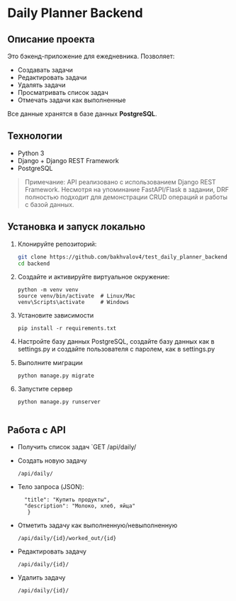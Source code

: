 # Daily Planner Backend

## **Описание проекта**
Это бэкенд-приложение для ежедневника. Позволяет:

- Создавать задачи
- Редактировать задачи
- Удалять задачи
- Просматривать список задач
- Отмечать задачи как выполненные

Все данные хранятся в базе данных **PostgreSQL**.

## **Технологии**
- Python 3  
- Django + Django REST Framework  
- PostgreSQL  

> Примечание: API реализовано с использованием Django REST Framework. Несмотря на упоминание FastAPI/Flask в задании, DRF полностью подходит для демонстрации CRUD операций и работы с базой данных.

## **Установка и запуск локально**
1. Клонируйте репозиторий:
   ```bash
   git clone https://github.com/bakhvalov4/test_daily_planner_backend
   cd backend

2. Создайте и активируйте виртуальное окружение:
   ```
   python -m venv venv
   source venv/bin/activate  # Linux/Mac
   venv\Scripts\activate     # Windows

3. Установите зависимости
   ```
   pip install -r requirements.txt

4. Настройте базу данных PostgreSQL, создайте базу данных как в settings.py и создайте пользователя с паролем, как в settings.py

5. Выполните миграции
   ```
   python manage.py migrate

6. Запустите сервер 
   ```
   python manage.py runserver


## **Работа с API**

- Получить список задач
   `GET
   /api/daily/

- Создать новую задачу
   ```POST
   /api/daily/
- Тело запроса (JSON):
   ```{
     "title": "Купить продукты",
     "description": "Молоко, хлеб, яйца"
      }

- Отметить задачу как выполненную/невыполненную
   ```POST
   /api/daily/{id}/worked_out/{id}

- Редактировать задачу
   ```PUT
   /api/daily/{id}/
    ```
- Удалить задачу
   ```DELETE
   /api/daily/{id}/